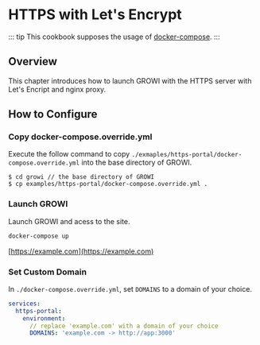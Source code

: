 # HTTPS with Let's Encrypt

::: tip
This cookbook supposes the usage of [docker-compose](../getting-started/docker-compose.md).
:::

## Overview

This chapter introduces how to launch GROWI with the HTTPS server with Let's Encript and nginx proxy.

## How to Configure

### Copy docker-compose.override.yml

Execute the follow command to copy `./exmaples/https-portal/docker-compose.override.yml` into the base directory of GROWI.

```text
$ cd growi // the base directory of GROWI
$ cp examples/https-portal/docker-compose.override.yml .
```

### Launch GROWI

Launch GROWI and acess to the site.

```bash
docker-compose up
```

[https://example.com](https://example.com)

### Set Custom Domain
In `./docker-compose.override.yml`, set `DOMAINS` to a domain of your choice.

```text:docker-compose.override.yml
services:
  https-portal:
    environment:
      // replace 'example.com' with a domain of your choice
      DOMAINS: 'example.com -> http://app:3000' 
```